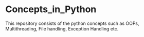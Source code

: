 # Concepts_in_Python
This repository consists of the python concepts such as OOPs, Multithreading, File handling, Exception Handling etc.
